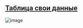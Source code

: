 ## [Таблица свои данные](https://docs.google.com/spreadsheets/d/1J41k1003E_S7SOWZDsbjxtUpHCi6e1aPWLnI03CS2mw/edit)
![image](https://github.com/user-attachments/assets/674400d1-eff3-4d64-b972-62b91477ebd2)


